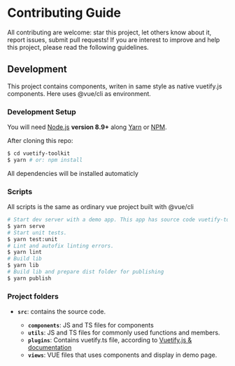 # Contributing Guide

All contributing are welcome: star this project, let others know about it, report issues, submit pull requests!
If you are interest to improve and help this project, please read the following guidelines.

## Development

This project contains components, writen in same style as native vuetify.js components. Here uses @vue/cli as environment.

### Development Setup

You will need [Node.js](http://nodejs.org) **version 8.9+** along [Yarn](https://yarnpkg.com/) or [NPM](https://docs.npmjs.com/getting-started/installing-node).

After cloning this repo:

``` bash
$ cd vuetify-toolkit
$ yarn # or: npm install
```
All dependencies will be installed automaticly

### Scripts

All scripts is the same as ordinary vue project built with @vue/cli
``` bash
# Start dev server with a demo app. This app has source code vuetify-toolkit and looks like demo page. All changes will be applied directly by (Hot Module Reload) on the webpack dev server.
$ yarn serve
# Start unit tests.
$ yarn test:unit
# Lint and autofix linting errors.
$ yarn lint
# Build lib
$ yarn lib
# Build lib and prepare dist folder for publishing
$ yarn publish
```

### Project folders
- **`src`**: contains the source code.

  - **`components`**: JS and TS files for components
  - **`utils`**: JS and TS files for commonly used functions and members.
  - **`plugins`**: Contains vuetify.ts file, according to [Vuetify.js & documentation](https://vuetifyjs.com/en/getting-started/quick-start)
  - **`views`**: VUE files that uses components and display in demo page.